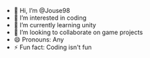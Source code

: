- 👋 Hi, I’m @Jouse98
- 👀 I’m interested in coding
- 🌱 I’m currently learning unity
- 💞️ I’m looking to collaborate on game projects
- 😄 Pronouns: Any
- ⚡ Fun fact: Coding isn't fun

<!---
Jouse98/Jouse98 is a ✨ special ✨ repository because its `README.md` (this file) appears on your GitHub profile.
You can click the Preview link to take a look at your changes.
--->
